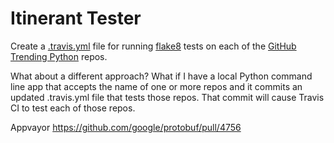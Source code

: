 # Itinerant Tester

Create a [.travis.yml](.travis.yml) file for running [flake8](http://flake8.pycqa.org/en/latest/) tests on each of the [GitHub Trending Python](https://github.com/trending?l=python) repos.

What about a different approach?  What if I have a local Python command line app that accepts the name of one or more repos and it commits an updated .travis.yml file that tests those repos.  That commit will cause Travis CI to test each of those repos.

Appvayor https://github.com/google/protobuf/pull/4756
